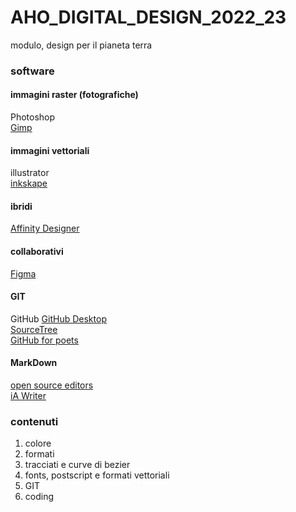 # AHO_DIGITAL_DESIGN_2022_23
modulo, design per il pianeta terra



### software
#### immagini raster (fotografiche)
Photoshop  
[Gimp](https://www.gimp.org)  

#### immagini vettoriali
illustrator  
[inkskape](https://inkscape.org)  

#### ibridi
[Affinity Designer](https://affinity.serif.com/en-gb/)  

#### collaborativi
[Figma](https://www.figma.com)  

#### GIT
GitHub 
[GitHub Desktop ](https://desktop.github.com)  
[SourceTree](https://www.sourcetreeapp.com)  
[GitHub for poets](https://www.youtube.com/watch?v=BCQHnlnPusY)  


#### MarkDown
[open source editors](https://opensource.com/article/21/10/markdown-editors)  
[iA Writer](https://ia.net/writer)

### contenuti
1. colore
2. formati
3. tracciati e curve di bezier
4. fonts, postscript e formati vettoriali
5. GIT
6. coding
